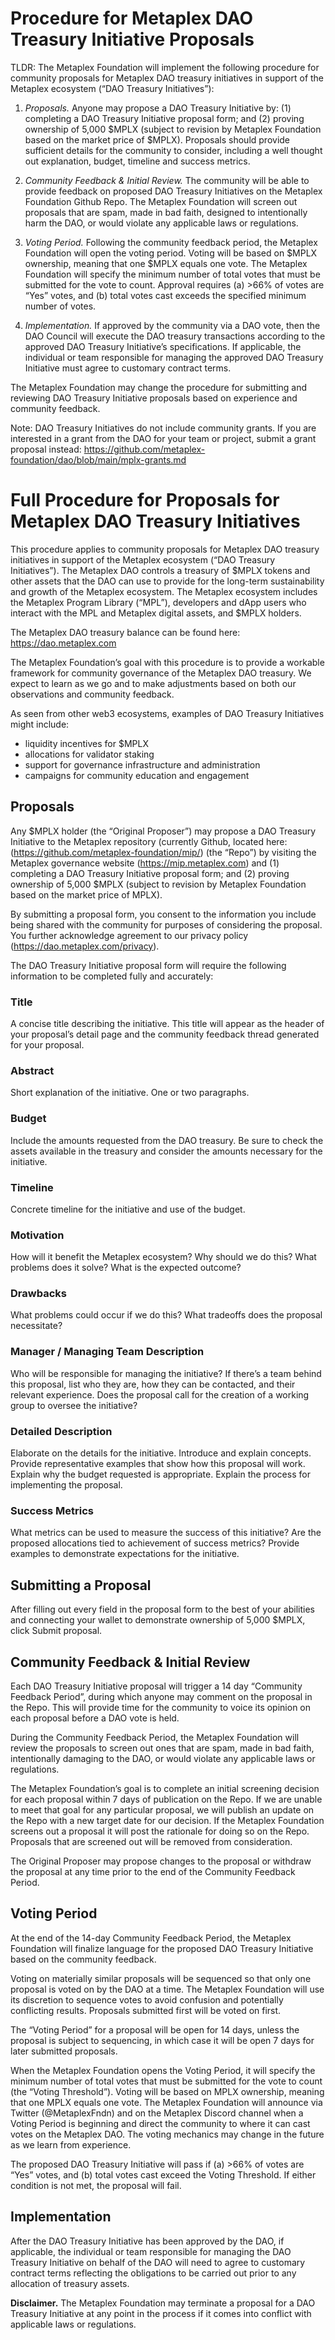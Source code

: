# Procedure for Metaplex DAO Treasury Initiative Proposals

TLDR: The Metaplex Foundation will implement the following procedure for community proposals for Metaplex DAO treasury initiatives in support of the Metaplex ecosystem (“DAO Treasury Initiatives”):

1. _Proposals._ Anyone may propose a DAO Treasury Initiative by: (1) completing a DAO Treasury Initiative proposal form; and (2) proving ownership of 5,000 $MPLX (subject to revision by Metaplex Foundation based on the market price of $MPLX). Proposals should provide sufficient details for the community to consider, including a well thought out explanation, budget, timeline and success metrics. 

2. _Community Feedback & Initial Review._ The community will be able to provide feedback on proposed DAO Treasury Initiatives on the Metaplex Foundation Github Repo. The Metaplex Foundation will screen out proposals that are spam, made in bad faith, designed to intentionally harm the DAO, or would violate any applicable laws or regulations.

3. _Voting Period._ Following the community feedback period, the Metaplex Foundation will open the voting period. Voting will be based on $MPLX ownership, meaning that one $MPLX equals one vote. The Metaplex Foundation will specify the minimum number of total votes that must be submitted for the vote to count. Approval requires (a) >66% of votes are “Yes” votes, and (b) total votes cast exceeds the specified minimum number of votes.

4. _Implementation._ If approved by the community via a DAO vote, then the DAO Council will execute the DAO treasury transactions according to the approved DAO Treasury Initiative’s specifications. If applicable, the individual or team responsible for managing the approved DAO Treasury Initiative must agree to customary contract terms. 

The Metaplex Foundation may change the procedure for submitting and reviewing DAO Treasury Initiative proposals based on experience and community feedback.

Note: DAO Treasury Initiatives do not include community grants. If you are interested in a grant from the DAO for your team or project, submit a grant proposal instead: https://github.com/metaplex-foundation/dao/blob/main/mplx-grants.md

# Full Procedure for Proposals for Metaplex DAO Treasury Initiatives 

This procedure applies to community proposals for Metaplex DAO treasury initiatives in support of the Metaplex ecosystem (“DAO Treasury Initiatives”). The Metaplex DAO controls a treasury of $MPLX tokens and other assets that the DAO can use to provide for the long-term sustainability and growth of the Metaplex ecosystem. The Metaplex ecosystem includes the Metaplex Program Library (“MPL”), developers and dApp users who interact with the MPL and Metaplex digital assets, and  $MPLX holders. 

The Metaplex DAO treasury balance can be found here: https://dao.metaplex.com

The Metaplex Foundation’s goal with this procedure is to provide a workable framework for community governance of the Metaplex DAO treasury. We expect to learn as we go and to make adjustments based on both our observations and community feedback.

As seen from other web3 ecosystems, examples of DAO Treasury Initiatives might include:
- liquidity incentives for $MPLX
- allocations for validator staking 
- support for governance infrastructure and administration
- campaigns for community education and engagement


## Proposals

Any $MPLX holder (the “Original Proposer”) may propose a DAO Treasury Initiative to the Metaplex repository (currently Github, located here: (https://github.com/metaplex-foundation/mip/) (the “Repo”) by visiting the Metaplex governance website (https://mip.metaplex.com) and (1) completing a DAO Treasury Initiative proposal form; and (2) proving ownership of 5,000 $MPLX (subject to revision by Metaplex Foundation based on the market price of MPLX).

By submitting a proposal form, you consent to the information you include being shared with the community for purposes of considering the proposal. You further acknowledge agreement to our privacy policy (https://dao.metaplex.com/privacy). 

The DAO Treasury Initiative proposal form will require the following information to be completed fully and accurately:

### Title

A concise title describing the initiative. This title will appear as the header of your proposal’s detail page and the community feedback thread generated for your proposal.

### Abstract

Short explanation of the initiative. One or two paragraphs.

### Budget 

Include the amounts requested from the DAO treasury. Be sure to check the assets available in the treasury and consider the amounts necessary for the initiative.

### Timeline

Concrete timeline for the initiative and use of the budget. 

### Motivation

How will it benefit the Metaplex ecosystem? 
Why should we do this? 
What problems does it solve?
What is the expected outcome?

### Drawbacks

What problems could occur if we do this?
What tradeoffs does the proposal necessitate?

### Manager / Managing Team Description


Who will be responsible for managing the initiative? 
If there’s a team behind this proposal, list who they are, how they can be contacted, and their relevant experience.
Does the proposal call for the creation of a working group to oversee the initiative? 

### Detailed Description 

Elaborate on the details for the initiative. 
Introduce and explain concepts. 
Provide representative examples that show how this proposal will work. 
Explain why the budget requested is appropriate. 
Explain the process for implementing the proposal. 

### Success Metrics 


What metrics can be used to measure the success of this initiative? 
Are the proposed allocations tied to achievement of success metrics?
Provide examples to demonstrate expectations for the initiative. 


## Submitting a Proposal

After filling out every field in the proposal form to the best of your abilities and connecting your wallet to demonstrate ownership of 5,000 $MPLX, click Submit proposal.

## Community Feedback & Initial Review

Each DAO Treasury Initiative proposal will trigger a 14 day “Community Feedback Period”, during which anyone may comment on the proposal in the Repo. This will provide time for the community to voice its opinion on each proposal before a DAO vote is held. 


During the Community Feedback Period, the Metaplex Foundation will review the proposals to screen out ones that are spam, made in bad faith, intentionally damaging to the DAO, or would violate any applicable laws or regulations.


The Metaplex Foundation’s goal is to complete an initial screening decision for each proposal within 7 days of publication on the Repo. If we are unable to meet that goal for any particular proposal, we will publish an update on the Repo with a new target date for our decision. If the Metaplex Foundation screens out a proposal it will post the rationale for doing so on the Repo. Proposals that are screened out will be removed from consideration.


The Original Proposer may propose changes to the proposal or withdraw the proposal at any time prior to the end of the Community Feedback Period.

## Voting Period

At the end of the 14-day Community Feedback Period, the Metaplex Foundation will finalize language for the proposed DAO Treasury Initiative based on the community feedback. 


Voting on materially similar proposals will be sequenced so that only one proposal is voted on by the DAO at a time. The Metaplex Foundation will use its discretion to sequence votes to avoid confusion and potentially conflicting results. Proposals submitted first will be voted on first. 


The “Voting Period” for a proposal will be open for 14 days, unless the proposal is subject to sequencing, in which case it will be open 7 days for later submitted proposals. 

When the Metaplex Foundation opens the Voting Period, it will specify the minimum number of total votes that must be submitted for the vote to count (the “Voting Threshold”). Voting will be based on MPLX ownership, meaning that one MPLX equals one vote. The Metaplex Foundation will announce via Twitter (@MetaplexFndn) and on the Metaplex Discord channel when a Voting Period is beginning and direct the community to where it can cast votes on the Metaplex DAO. The voting mechanics may change in the future as we learn from experience.


The proposed DAO Treasury Initiative will pass if (a) >66% of votes are “Yes” votes, and (b) total votes cast exceed the Voting Threshold. If either condition is not met, the proposal will fail.


## Implementation


After the DAO Treasury Initiative has been approved by the DAO, if applicable, the individual or team responsible for managing the DAO Treasury Initiative on behalf of the DAO will need to agree to customary contract terms reflecting the obligations to be carried out prior to any allocation of treasury assets.  


**Disclaimer.** The Metaplex Foundation may terminate a proposal for a DAO Treasury Initiative at any point in the process if it comes into conflict with applicable laws or regulations.











